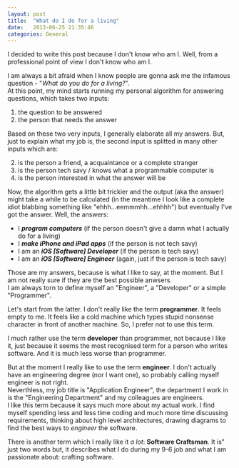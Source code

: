 ```yaml
---
layout: post
title:  "What do I do for a living"
date:   2013-06-25 21:35:46
categories: General
---
```



I decided to write this post because I don't know who am I. Well, from a professional point of view I don't know who am I.

I am always a bit afraid when I know people are gonna ask me the infamous question - "*What do you do for a living?*".  
At this point, my mind starts running my personal algorithm for answering questions, which takes two inputs: 

1. the question to be answered 
2. the person that needs the answer

Based on these two very inputs, I generally elaborate all my answers. But, just to explain what my job is, the second input is splitted in many other inputs which are:

2. is the person a friend, a acquaintance or a complete stranger
3. is the person tech savy / knows what a programmable computer is
3. is the person interested in what the answer will be

Now, the algorithm gets a little bit trickier and the output (aka the answer) might take a while to be calculated (in the meantime I look like a complete idiot blabbing something like "ehhh...eemmmhh...ehhhh") but eventually I've got the answer. Well, the answers:

- I ***program computers*** (if the person doesn't give a damn what I actually do for a living)
- I ***make iPhone and iPad apps*** (if the person is not tech savy)
- I am an ***iOS [Software] Developer*** (if the person is tech savy)
- I am an ***iOS [Software] Engineer*** (again, just if the person is tech savy)

Those are my answers, because is what I like to say, at the moment. But I am not really sure if they are the best possible anwsers.  
I am always torn to define myself an "Engineer", a "Developer" or a simple "Programmer".

Let's start from the latter. I don't really like the term **programmer**. It feels empty to me. It feels like a cold machine which types stupid nonsense character in front of  another machine. So, I prefer not to use this term.

I much rather use the term **developer** than programmer, not because I like it, just because it seems the most recognised term for a person who writes software. And it is much less worse than programmer.

But at the moment I really like to use the term **engineer**. I don't actually have an engineering degree (nor I want one), so probably calling myself engineer is not right.  
Neverthless, my job title is "Application Engineer", the department I work in is the "Engineering Department" and my colleagues are engineers.  
I like this term because it says much more about my actual work. I find myself spending less and less time coding and much more time discussing requirements, thinking about high level architectures, drawing diagrams to find the best ways to *engineer* the software.


There is another term which I really like it *a lot*: **Software Craftsman**. It is" just two words but, it describes what I do during my 9-6 job and what I am passionate about: crafting software.